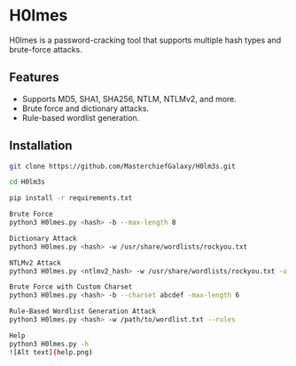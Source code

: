 # H0lmes

H0lmes is a password-cracking tool that supports multiple hash types and brute-force attacks.

## Features

- Supports MD5, SHA1, SHA256, NTLM, NTLMv2, and more.
- Brute force and dictionary attacks.
- Rule-based wordlist generation.

## Installation

```sh
git clone https://github.com/MasterchiefGalaxy/H0lm3s.git

cd H0lm3s

pip install -r requirements.txt

Brute Force
python3 H0lmes.py <hash> -b --max-length 8

Dictionary Attack
python3 H0lmes.py <hash> -w /usr/share/wordlists/rockyou.txt

NTLMv2 Attack
python3 H0lmes.py <ntlmv2_hash> -w /usr/share/wordlists/rockyou.txt -u <user> -t <target>

Brute Force with Custom Charset
python3 H0lmes.py <hash> -b --charset abcdef -max-length 6

Rule-Based Wordlist Generation Attack
python3 H0lmes.py <hash> -w /path/to/wordlist.txt --rules

Help
python3 H0lmes.py -h
![Alt text](help.png)
